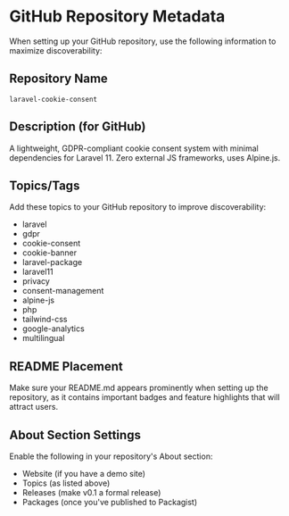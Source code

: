 # GitHub Repository Metadata

When setting up your GitHub repository, use the following information to maximize discoverability:

## Repository Name
`laravel-cookie-consent`

## Description (for GitHub)
A lightweight, GDPR-compliant cookie consent system with minimal dependencies for Laravel 11. Zero external JS frameworks, uses Alpine.js.

## Topics/Tags
Add these topics to your GitHub repository to improve discoverability:
- laravel
- gdpr
- cookie-consent
- cookie-banner
- laravel-package
- laravel11
- privacy
- consent-management
- alpine-js
- php
- tailwind-css
- google-analytics
- multilingual

## README Placement
Make sure your README.md appears prominently when setting up the repository, as it contains important badges and feature highlights that will attract users.

## About Section Settings
Enable the following in your repository's About section:
- Website (if you have a demo site)
- Topics (as listed above)
- Releases (make v0.1 a formal release)
- Packages (once you've published to Packagist)
